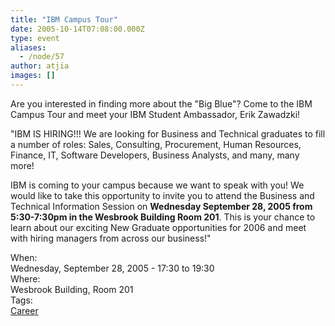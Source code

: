 ```yaml
---
title: "IBM Campus Tour"
date: 2005-10-14T07:08:00.000Z
type: event
aliases:
  - /node/57
author: atjia
images: []
---
```


<div class="field field-name-body field-type-text-with-summary field-label-hidden"><div class="field-items"><div class="field-item even"><p>Are you interested in finding more about the &quot;Big Blue&quot;?  Come to the IBM Campus Tour and meet your IBM Student Ambassador, Erik Zawadzki!</p>
<p>&quot;IBM IS HIRING!!!  We are looking for Business and Technical graduates to fill a number of roles: Sales, Consulting, Procurement, Human Resources, Finance, IT, Software Developers, Business Analysts, and many, many more!</p>
<p>IBM is coming to your campus because we want to speak with you!  We would like to take this opportunity to invite you to attend the Business and Technical Information Session on <b>Wednesday September 28, 2005 from 5:30-7:30pm in the Wesbrook Building Room 201</b>.   This is your chance to learn about our exciting New Graduate opportunities for 2006 and meet with hiring managers from across our business!&quot;</p>
<!--break--></div></div></div><div class="field field-name-field-dates field-type-datetime field-label-above"><div class="field-label">When:&#xA0;</div><div class="field-items"><div class="field-item even"><span class="date-display-single">Wednesday, September 28, 2005 - <span class="date-display-range"><span class="date-display-start">17:30</span> to <span class="date-display-end">19:30</span></span></span></div></div></div><div class="field field-name-field-location field-type-text field-label-above"><div class="field-label">Where:&#xA0;</div><div class="field-items"><div class="field-item even">Wesbrook Building, Room 201</div></div></div>    <footer>
    <div class="field field-name-field-tags field-type-taxonomy-term-reference field-label-above"><div class="field-label">Tags:&#xA0;</div><div class="field-items"><div class="field-item even"><a href="/career">Career</a></div></div></div>      </footer>